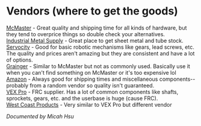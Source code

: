 # Vendors (where to get the goods)
[McMaster](https://www.mcmaster.com/) - Great quality and shipping time for all kinds of hardware, but they tend to overprice things so double check your alternatives.  
[Industrial Metal Supply](https://www.industrialmetalsupply.com/) - Great place to get sheet metal and tube stock.  
[Servocity](https://www.servocity.com/) - Good for basic robotic mechanisms like gears, lead screws, etc. The quality and prices aren't amazing but they are consistent and have a lot of options.  
[Grainger](https://www.grainger.com/) - Similar to McMaster but not as commonly used. Basically use it when you can't find something on McMaster or it's too expensive lol  
[Amazon](https://amazon.com/) - Always good for shipping times and miscellaneous components--probably from a random vendor so quality isn't guaranteed.  
[VEX Pro](https://www.vexrobotics.com/pro) - FRC supplier. Has a lot of common components like shafts, sprockets, gears, etc. and the userbase is huge (cause FRC).  
[West Coast Products](https://wcproducts.com/) - Very similar to VEX Pro but different vendor  

_Documented by Micah Hsu_